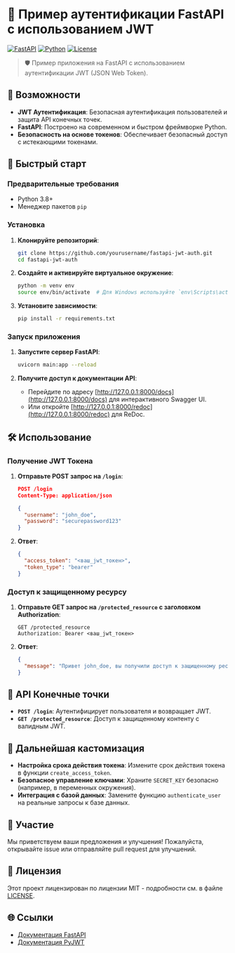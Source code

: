 # 🌟 Пример аутентификации FastAPI с использованием JWT

[![FastAPI](https://img.shields.io/badge/FastAPI-0.95.2-brightgreen)](https://fastapi.tiangolo.com/)
[![Python](https://img.shields.io/badge/Python-3.8+-blue)](https://www.python.org/downloads/release/python-380/)
[![License](https://img.shields.io/badge/License-MIT-yellowgreen)](LICENSE)

> 🛡️ Пример приложения на FastAPI с использованием аутентификации JWT (JSON Web Token).

## 🎯 Возможности

- **JWT Аутентификация**: Безопасная аутентификация пользователей и защита API конечных точек.
- **FastAPI**: Построено на современном и быстром фреймворке Python.
- **Безопасность на основе токенов**: Обеспечивает безопасный доступ с истекающими токенами.

## 🚀 Быстрый старт

### Предварительные требования

- Python 3.8+
- Менеджер пакетов `pip`

### Установка

1. **Клонируйте репозиторий**:
   ```bash
   git clone https://github.com/yourusername/fastapi-jwt-auth.git
   cd fastapi-jwt-auth
   ```

2. **Создайте и активируйте виртуальное окружение**:
   ```bash
   python -m venv env
   source env/bin/activate  # Для Windows используйте `env\Scripts\activate`
   ```

3. **Установите зависимости**:
   ```bash
   pip install -r requirements.txt
   ```

### Запуск приложения

1. **Запустите сервер FastAPI**:
   ```bash
   uvicorn main:app --reload
   ```

2. **Получите доступ к документации API**:
   - Перейдите по адресу [http://127.0.0.1:8000/docs](http://127.0.0.1:8000/docs) для интерактивного Swagger UI.
   - Или откройте [http://127.0.0.1:8000/redoc](http://127.0.0.1:8000/redoc) для ReDoc.

## 🛠️ Использование

### Получение JWT Токена

1. **Отправьте POST запрос на `/login`**:
   ```json
   POST /login
   Content-Type: application/json

   {
     "username": "john_doe",
     "password": "securepassword123"
   }
   ```

2. **Ответ**:
   ```json
   {
     "access_token": "<ваш_jwt_токен>",
     "token_type": "bearer"
   }
   ```

### Доступ к защищенному ресурсу

1. **Отправьте GET запрос на `/protected_resource` с заголовком Authorization**:
   ```http
   GET /protected_resource
   Authorization: Bearer <ваш_jwt_токен>
   ```

2. **Ответ**:
   ```json
   {
     "message": "Привет john_doe, вы получили доступ к защищенному ресурсу."
   }
   ```

## 📄 API Конечные точки

- **`POST /login`**: Аутентифицирует пользователя и возвращает JWT.
- **`GET /protected_resource`**: Доступ к защищенному контенту с валидным JWT.

## 🧩 Дальнейшая кастомизация

- **Настройка срока действия токена**: Измените срок действия токена в функции `create_access_token`.
- **Безопасное управление ключами**: Храните `SECRET_KEY` безопасно (например, в переменных окружения).
- **Интеграция с базой данных**: Замените функцию `authenticate_user` на реальные запросы к базе данных.

## 🤝 Участие

Мы приветствуем ваши предложения и улучшения! Пожалуйста, открывайте issue или отправляйте pull request для улучшений.

## 📜 Лицензия

Этот проект лицензирован по лицензии MIT - подробности см. в файле [LICENSE](LICENSE).

## 🌐 Ссылки

- [Документация FastAPI](https://fastapi.tiangolo.com/)
- [Документация PyJWT](https://pyjwt.readthedocs.io/en/stable/)

